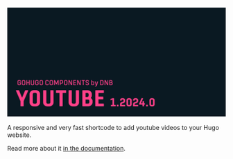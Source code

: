 ![](../../documentation/youtube/header-card.png)

A responsive and very fast shortcode to add youtube videos to your Hugo website.

Read more about it [in the documentation](https://kollitsch.dev/gohugo/youtube/).
